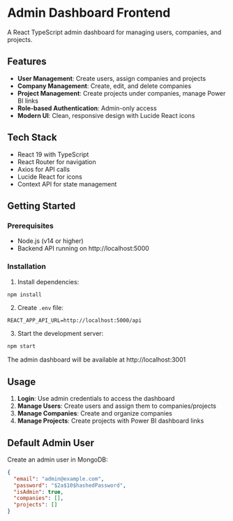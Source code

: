 # Admin Dashboard Frontend

A React TypeScript admin dashboard for managing users, companies, and projects.

## Features

- **User Management**: Create users, assign companies and projects
- **Company Management**: Create, edit, and delete companies
- **Project Management**: Create projects under companies, manage Power BI links
- **Role-based Authentication**: Admin-only access
- **Modern UI**: Clean, responsive design with Lucide React icons

## Tech Stack

- React 19 with TypeScript
- React Router for navigation
- Axios for API calls
- Lucide React for icons
- Context API for state management

## Getting Started

### Prerequisites

- Node.js (v14 or higher)
- Backend API running on http://localhost:5000

### Installation

1. Install dependencies:
```bash
npm install
```

2. Create `.env` file:
```env
REACT_APP_API_URL=http://localhost:5000/api
```

3. Start the development server:
```bash
npm start
```

The admin dashboard will be available at http://localhost:3001

## Usage

1. **Login**: Use admin credentials to access the dashboard
2. **Manage Users**: Create users and assign them to companies/projects
3. **Manage Companies**: Create and organize companies
4. **Manage Projects**: Create projects with Power BI dashboard links

## Default Admin User

Create an admin user in MongoDB:
```json
{
  "email": "admin@example.com",
  "password": "$2a$10$hashedPassword",
  "isAdmin": true,
  "companies": [],
  "projects": []
}
```
